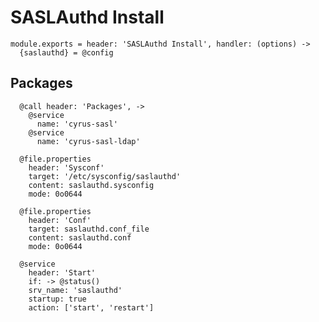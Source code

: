 
# SASLAuthd Install

    module.exports = header: 'SASLAuthd Install', handler: (options) ->
      {saslauthd} = @config

## Packages

      @call header: 'Packages', ->
        @service
          name: 'cyrus-sasl'
        @service
          name: 'cyrus-sasl-ldap'
      
      @file.properties
        header: 'Sysconf'
        target: '/etc/sysconfig/saslauthd'
        content: saslauthd.sysconfig
        mode: 0o0644
      
      @file.properties
        header: 'Conf'
        target: saslauthd.conf_file
        content: saslauthd.conf
        mode: 0o0644
      
      @service
        header: 'Start'
        if: -> @status()
        srv_name: 'saslauthd'
        startup: true
        action: ['start', 'restart']
